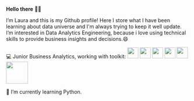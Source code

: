 **Hello there** 👋🍵

I’m Laura and this is my Github profile! Here I store what I have been learning about data universe and I'm always trying to keep it well update. 
I’m interested in Data Analytics Engineering, because i love using technical skills to provide business insights and decisions.😄

💻 Junior Business Analytics, working with toolkit: 
<img src="https://user-images.githubusercontent.com/56266061/235324423-24cdba8a-02c0-444e-b644-3a87d99db00d.png" width="30px">
<img src="https://user-images.githubusercontent.com/56266061/235324401-fe9e144a-1adf-4a1a-81db-98f7af28f5aa.png" width="30px">
<img src="https://user-images.githubusercontent.com/56266061/235324313-ba35e50a-28b4-425c-994b-21d6f2329064.png" width="30px">
<img src="https://user-images.githubusercontent.com/56266061/235324284-7430d944-1fbe-4351-ac40-0ba94d3c2ac5.png" width="30px">
<img src="https://user-images.githubusercontent.com/56266061/235324323-af854648-a653-473a-bda1-71b4be29e160.png" width="31px">
<img src="https://user-images.githubusercontent.com/56266061/235324688-e32d93e0-432f-4a2d-9d41-977abac3bbfa.png" width="60px">

🌱 I’m currently learning Python.


<!---
lauranonato/lauranonato is a ✨ special ✨ repository because its `README.md` (this file) appears on your GitHub profile.
You can click the Preview link to take a look at your changes.
--->
